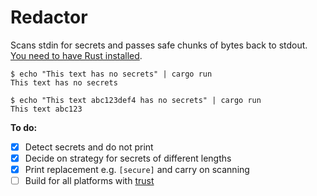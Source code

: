 # Redactor

Scans stdin for secrets and passes safe chunks of bytes back to stdout. [You need to have Rust installed](https://www.rustup.rs/).

```
$ echo "This text has no secrets" | cargo run
This text has no secrets
```

```
$ echo "This text abc123def4 has no secrets" | cargo run
This text abc123
```

**To do:**
- [x] Detect secrets and do not print
- [x] Decide on strategy for secrets of different lengths
- [x] Print replacement e.g. `[secure]` and carry on scanning
- [ ] Build for all platforms with [trust](https://github.com/japaric/trust)

